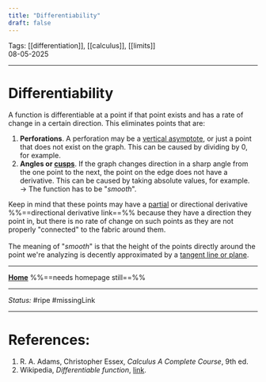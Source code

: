 ```yaml
---
title: "Differentiability"
draft: false
---
```

Tags: [[differentiation]], [[calculus]], [[limits]]   <br>08-05-2025

---
# Differentiability
A function is differentiable at a point if that point exists and has a rate of change in a certain direction. This eliminates points that are:
1. __Perforations__. A perforation may be a [vertical asymptote](calculating%20limits), or just a point that does not exist on the graph. This can be caused by dividing by 0, for example.
2. __Angles or [cusps](https://en.wikipedia.org/wiki/Cusp_(singularity))__. If the graph changes direction in a sharp angle from the one point to the next, the point on the edge does not have a derivative. This can be caused by taking absolute values, for example. $\rightarrow$ The function has to be "_smooth_".

Keep in mind that these points may have a [partial](partial%20differentiation) or directional derivative %%==directional derivative link==%% because they have a direction they point in, but there is no rate of change on such points as they are not properly "connected" to the fabric around them. <br><br>The meaning of "_smooth_" is that the height of the points directly around the point we're analyzing is decently approximated by a [tangent line or plane](Tangents%20in%20Higher%20Dimensions%20-%203D).







---
__[Home](Example.md)__ %%==needs homepage still==%%

---
_Status:_ #ripe #missingLink

---
# References:

1. R. A. Adams, Christopher Essex, _Calculus A Complete Course_, 9th ed.
2. Wikipedia, _Differentiable function_, [link](https://en.wikipedia.org/wiki/Differentiable_function).